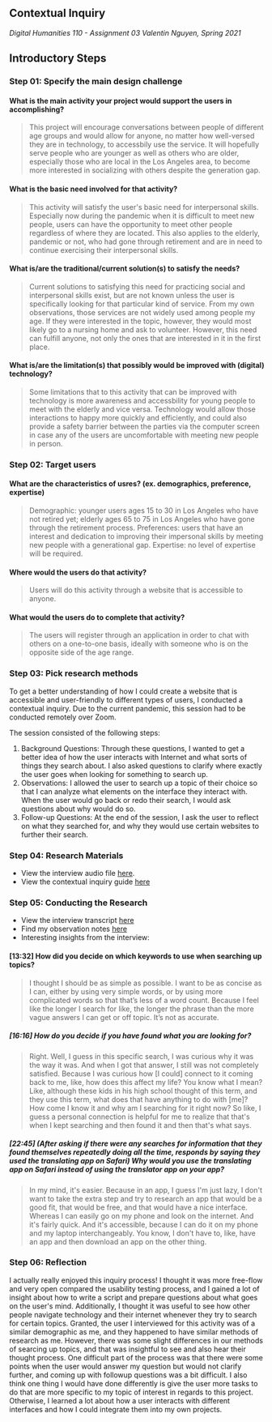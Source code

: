 ## Contextual Inquiry
*Digital Humanities 110 - Assignment 03*
*Valentin Nguyen, Spring 2021*

## Introductory Steps

### Step 01: Specify the main design challenge

#### What is the main activity your project would support the users in accomplishing?
> This project will encourage conversations between people of different age groups and would allow for anyone, no matter how well-versed they are in technology, to accessbily use the service. It will hopefully serve people who are younger as well as others who are older, especially those who are local in the Los Angeles area, to become more interested in socializing with others despite the generation gap.

#### What is the basic need involved for that activity?
> This activity will satisfy the user's basic need for interpersonal skills. Especially now during the pandemic when it is difficult to meet new people, users can have the opportunity to meet other people regardless of where they are located. This also applies to the elderly, pandemic or not, who had gone through retirement and are in need to continue exercising their interpersonal skills.

#### What is/are the traditional/current solution(s) to satisfy the needs?
> Current solutions to satisfying this need for practicing social and interpersonal skills exist, but are not known unless the user is specifically looking for that particular kind of service. From my own observations, those services are not widely used among people my age. If they were interested in the topic, however, they would most likely go to a nursing home and ask to volunteer. However, this need can fulfill anyone, not only the ones that are interested in it in the first place.

#### What is/are the limitation(s) that possibly would be improved with (digital) technology?
> Some limitations that to this activity that can be improved with technology is more awareness and accessbility for young people to meet with the elderly and vice versa. Technology would allow those interactions to happy more quickly and efficiently, and could also provide a safety barrier between the parties via the computer screen in case any of the users are uncomfortable with meeting new people in person.

### Step 02: Target users

#### What are the characteristics of usres? (ex. demographics, preference, expertise)
> Demographic: younger users ages 15 to 30 in Los Angeles who have not retired yet; elderly ages 65 to 75 in Los Angeles who have gone through the retirement process. 
> Preferences: users that have an interest and dedication to improving their impersonal skills by meeting new people with a generational gap.
> Expertise: no level of expertise will be required.

#### Where would the users do that activity?
> Users will do this activity through a website that is accessible to anyone.

#### What would the users do to complete that activity?
> The users will register through an application in order to chat with others on a one-to-one basis, ideally with someone who is on the opposite side of the age range. 

### Step 03: Pick research methods

To get a better understanding of how I could create a website that is accessible and user-friendly to different types of users, I conducted a contextual inquiry. Due to the current pandemic, this session had to be conducted remotely over Zoom.

The session consisted of the following steps:
1. Background Questions: Through these questions, I wanted to get a better idea of how the user interacts with Internet and what sorts of things they search about. I also asked questions to clarify where exactly the user goes when looking for something to search up.
2. Observations: I allowed the user to search up a topic of their choice so that I can analyze what elements on the interface they interact with. When the user would go back or redo their search, I would ask questions about why would do so.
3. Follow-up Questions: At the end of the session, I ask the user to reflect on what they searched for, and why they would use certain websites to further their search.

### Step 04: Research Materials

- View the interview audio file [here](https://drive.google.com/file/d/1CrhmYKrhHtn8G9VfcfAcLIIzYxYeYRap/view?usp=sharing).
- View the contextual inquiry guide [here](https://docs.google.com/document/d/1wq6b8jrqlhSrzWxGfvGwaJa-FQ1OZ2mR5S3VECelVQs/edit)

### Step 05: Conducting the Research

- View the interview transcript [here](https://docs.google.com/document/d/11-8BSNP4Ktr6IbHCrUACSyGqfaJxXaiF-s7ElSNFBdQ/edit)
- Find my observation notes [here](https://docs.google.com/document/d/1CeMtqomFWx3wJ_Ng632yY8wiZsL7HT6QaOLd5VK8wD8/edit)
- Interesting insights from the interview:

#### [13:32] How did you decide on which keywords to use when searching up topics?
> I thought I should be as simple as possible. I want to be as concise as I can, either by using very simple words, or by using more complicated words so that that’s less of a word count. Because I feel like the longer I search for like, the longer the phrase than the more vague answers I can get or off topic. It’s not as accurate.

##### [16:16] How do you decide if you have found what you are looking for?
> Right. Well, I guess in this specific search, I was curious why it was the way it was. And when I got that answer, I still was not completely satisfied. Because I was curious how [I could] connect to it coming back to me, like, how does this affect my life? You know what I mean? Like, although these kids in his high school thought of this term, and they use this term, what does that have anything to do with [me]? How come I know it and why am I searching for it right now? So like, I guess a personal connection is helpful for me to realize that that's when I kept searching and then found it and then that's what says.

##### [22:45] (After asking if there were any searches for information that they found themselves repeatedly doing all the time, responds by saying they used the translating app on Safari) Why would you use the translating app on Safari instead of using the translator app on your app?
> In my mind, it's easier. Because in an app, I guess I'm just lazy, I don't want to take the extra step and try to research an app that would be a good fit, that would be free, and that would have a nice interface. Whereas I can easily go on my phone and look on the internet. And it's fairly quick. And it's accessible, because I can do it on my phone and my laptop interchangeably. You know, I don't have to, like, have an app and then download an app on the other thing. 

### Step 06: Reflection
I actually really enjoyed this inquiry process! I thought it was more free-flow and very open compared the usability testing process, and I gained a lot of insight about how to write a script and prepare questions about what goes on the user's mind. Additionally, I thought it was useful to see how other people navigate technology and their internet whenever they try to search for certain topics. Granted, the user I interviewed for this activity was of a similar demographic as me, and they happened to have similar methods of research as me. However, there was some slight differences in our methods of searcing up topics, and that was insightful to see and also hear their thought process. One difficult part of the process was that there were some points when the user would answer my question but would not clarify further, and coming up with followup questions was a bit difficult. I also think one thing I would have done differently is give the user more tasks to do that are more specific to my topic of interest in regards to this project. Otherwise, I learned a lot about how a user interacts with different interfaces and how I could integrate them into my own projects.




